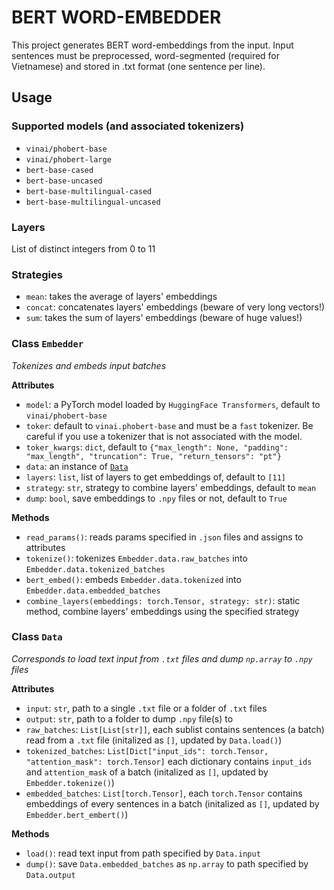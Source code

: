 
# BERT WORD-EMBEDDER

This project generates BERT word-embeddings from the input.
Input sentences must be preprocessed, word-segmented (required for Vietnamese) and stored in .txt format (one sentence per line).

## Usage

### Supported models (and associated tokenizers)
- `vinai/phobert-base`
- `vinai/phobert-large`
- `bert-base-cased`
- `bert-base-uncased`
- `bert-base-multilingual-cased`
- `bert-base-multilingual-uncased`

### Layers

List of distinct integers from 0 to 11

### Strategies

- `mean`: takes the average of layers' embeddings
- `concat`: concatenates layers' embeddings (beware of very long vectors!)
- `sum`: takes the sum of layers' embeddings (beware of huge values!)

### Class `Embedder`

*Tokenizes and embeds input batches*

**Attributes**
- `model`: a PyTorch model loaded by `HuggingFace Transformers`, default to `vinai/phobert-base`
- `toker`: default to `vinai.phobert-base` and must be a `fast` tokenizer. Be careful if you use a tokenizer that is not associated with the model.
- `toker_kwargs`: `dict`, default to `{"max_length": None, "padding": "max_length", "truncation": True, "return_tensors": "pt"}`
- `data`: an instance of [`Data`](#-class-data)
- `layers`: `list`, list of layers to get embeddings of, default to `[11]`
- `strategy`: `str`, strategy to combine layers' embeddings, default to `mean`
- `dump`: `bool`, save embeddings to `.npy` files or not, default to `True`

**Methods**
- `read_params()`: reads params specified in `.json` files and assigns to attributes
- `tokenize()`: tokenizes `Embedder.data.raw_batches` into `Embedder.data.tokenized_batches`
- `bert_embed()`: embeds `Embedder.data.tokenized` into `Embedder.data.embedded_batches`
- `combine_layers(embeddings: torch.Tensor, strategy: str)`: static method, combine layers' embeddings using the specified strategy

### Class `Data`

*Corresponds to load text input from `.txt` files and dump `np.array` to `.npy` files*

**Attributes**

- `input`: `str`, path to a single `.txt` file or a folder of `.txt` files
- `output`: `str`, path to a folder to dump `.npy` file(s) to
- `raw_batches`: `List[List[str]]`, each sublist contains sentences (a batch) read from a `.txt` file (initalized as `[]`, updated by `Data.load()`)
- `tokenized_batches`: `List[Dict["input_ids": torch.Tensor, "attention_mask": torch.Tensor]` each dictionary contains `input_ids` and `attention_mask` of a batch (initalized as `[]`, updated by `Embedder.tokenize()`)
- `embedded_batches`: `List[torch.Tensor]`, each `torch.Tensor` contains embeddings of every sentences in a batch (initalized as `[]`, updated by `Embedder.bert_embert()`)

**Methods**

- `load()`: read text input from path specified by `Data.input`
- `dump()`: save `Data.embedded_batches` as `np.array` to path specified by `Data.output`
